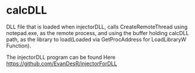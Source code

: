 # calcDLL

DLL file that is loaded when injectorDLL, calls CreateRemoteThread using notepad.exe, as the remote process, and using the buffer holding calcDLL path, as the library to load(Loaded via GetProcAddress for LoadLibraryW Function).

The injectorDLL program can be found Here https://github.com/EvanDesR/injectorForDLL
